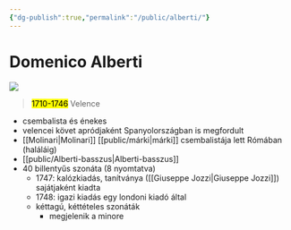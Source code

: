 ```yaml
---
{"dg-publish":true,"permalink":"/public/alberti/"}
---
```


# Domenico Alberti

![](https://prabook.com/web/show-photo.jpg?id=1561778)
> <mark>1710-1746</mark> Velence

- csembalista és énekes
- velencei követ apródjaként Spanyolországban is megfordult
- [[Molinari\|Molinari]] [[public/márki\|márki]] csembalistája lett Rómában (haláláig)
- [[public/Alberti-basszus\|Alberti-basszus]]
- 40 billentyűs szonáta (8 nyomtatva)
	- 1747: kalózkiadás, tanítványa ([[Giuseppe Jozzi\|Giuseppe Jozzi]]) sajátjaként kiadta
	- 1748: igazi kiadás egy londoni kiadó által
	- kéttagú, kéttételes szonáták
		- megjelenik a minore